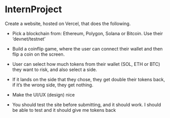 # InternProject

Create a website, hosted on Vercel, that does the following.

- Pick a blockchain from: Ethereum, Polygon, Solana or Bitcoin. Use their ‘devnet/testnet’

- Build a coinflip game, where the user can connect their wallet and then flip a coin on the screen.

- User can select how much tokens from their wallet (SOL, ETH or BTC) they want to risk, and also select a side.

- If it lands on the side that they chose, they get double their tokens back, if it’s the wrong side, they get nothing.

- Make the UI/UX (design) nice

- You should test the site before submitting, and it should work. I should be able to test and it should give me tokens back
